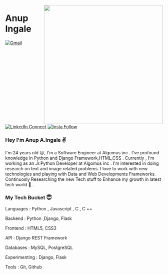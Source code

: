 
<a target="_blank" href="https://shunjid.github.io"><img width="380" align="right" src=""></a>
# Anup Ingale

[![Gmail](https://img.shields.io/badge/%20-Send%20Mail-black?color=14171A&labelColor=ef5350&logo=gmail&logoColor=ffffff)](mailto:anuingale34@gmail.com)
[![LinkedIn Connect](https://img.shields.io/badge/%20-Connect-black?color=14171A&labelColor=212121&logo=linkedin&logoColor=ffffff)](https://www.linkedin.com/in/anup-ingale-172657132/)
[![Insta Follow](https://img.shields.io/badge/%20-Follow-black?color=14171A&labelColor=d81b60&logo=instagram&logoColor=ffffff)](https://www.instagram.com/active_coder/)


### Hey I'm Anup A.Ingale :v:

I'm 24 years old :smiley:, I'm a Software Engineer at Algomus inc . I've profound knowledge in Python and Django Framework,HTML,CSS .
Currently , I'm working as an Jr.Python Developer at Algomus inc . I'm interested in doing research on text and image related problems.
I love to work with new technologies and playing with Data and Web Developments Frameworks. Continuosly Researching the new Tech stuff 
to Enhance my growth in latest tech world :seat: .

### My Tech Bucket :innocent:

Languages : Python , Javascript , C , C ++

Backend  : Python ,Django, Flask

Frontend : HTML5, CSS3

API : Django REST Framework

Databases : MySQL, PostgreSQL

Experimenting : Django, Flask

Tools :  Git, Github



